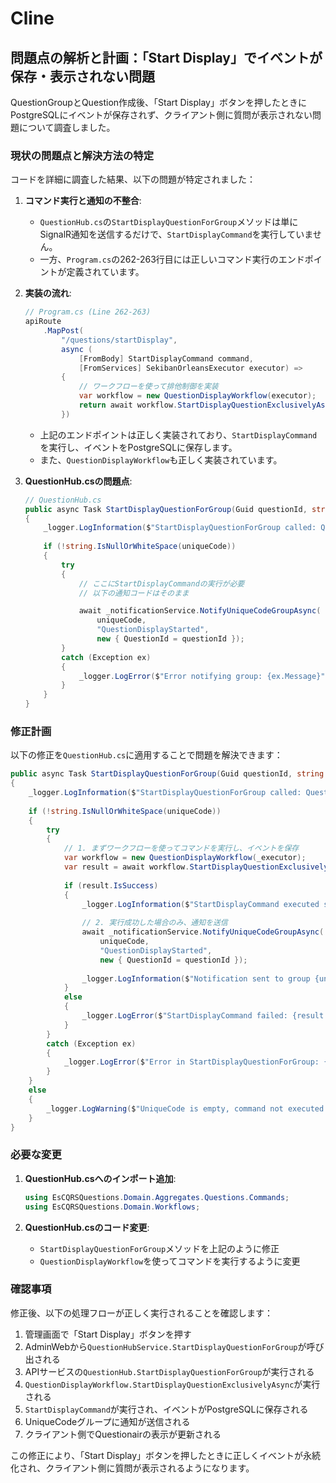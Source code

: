 # Cline

## 問題点の解析と計画：「Start Display」でイベントが保存・表示されない問題

QuestionGroupとQuestion作成後、「Start Display」ボタンを押したときにPostgreSQLにイベントが保存されず、クライアント側に質問が表示されない問題について調査しました。

### 現状の問題点と解決方法の特定

コードを詳細に調査した結果、以下の問題が特定されました：

1. **コマンド実行と通知の不整合**: 
   - `QuestionHub.cs`の`StartDisplayQuestionForGroup`メソッドは単にSignalR通知を送信するだけで、`StartDisplayCommand`を実行していません。
   - 一方、`Program.cs`の262-263行目には正しいコマンド実行のエンドポイントが定義されています。

2. **実装の流れ**: 
   ```csharp
   // Program.cs (Line 262-263)
   apiRoute
       .MapPost(
           "/questions/startDisplay",
           async (
               [FromBody] StartDisplayCommand command,
               [FromServices] SekibanOrleansExecutor executor) => 
           {
               // ワークフローを使って排他制御を実装
               var workflow = new QuestionDisplayWorkflow(executor);
               return await workflow.StartDisplayQuestionExclusivelyAsync(command.QuestionId).UnwrapBox();
           })
   ```

   - 上記のエンドポイントは正しく実装されており、`StartDisplayCommand`を実行し、イベントをPostgreSQLに保存します。
   - また、`QuestionDisplayWorkflow`も正しく実装されています。

3. **QuestionHub.csの問題点**:
   ```csharp
   // QuestionHub.cs
   public async Task StartDisplayQuestionForGroup(Guid questionId, string uniqueCode)
   {
       _logger.LogInformation($"StartDisplayQuestionForGroup called: QuestionId={questionId}, UniqueCode={uniqueCode}");
       
       if (!string.IsNullOrWhiteSpace(uniqueCode))
       {
           try
           {
               // ここにStartDisplayCommandの実行が必要
               // 以下の通知コードはそのまま

               await _notificationService.NotifyUniqueCodeGroupAsync(
                   uniqueCode, 
                   "QuestionDisplayStarted", 
                   new { QuestionId = questionId });
           }
           catch (Exception ex)
           {
               _logger.LogError($"Error notifying group: {ex.Message}");
           }
       }
   }
   ```

### 修正計画

以下の修正を`QuestionHub.cs`に適用することで問題を解決できます：

```csharp
public async Task StartDisplayQuestionForGroup(Guid questionId, string uniqueCode)
{
    _logger.LogInformation($"StartDisplayQuestionForGroup called: QuestionId={questionId}, UniqueCode={uniqueCode}");
    
    if (!string.IsNullOrWhiteSpace(uniqueCode))
    {
        try
        {
            // 1. まずワークフローを使ってコマンドを実行し、イベントを保存
            var workflow = new QuestionDisplayWorkflow(_executor);
            var result = await workflow.StartDisplayQuestionExclusivelyAsync(questionId);
            
            if (result.IsSuccess)
            {
                _logger.LogInformation($"StartDisplayCommand executed successfully for question {questionId}");
                
                // 2. 実行成功した場合のみ、通知を送信
                await _notificationService.NotifyUniqueCodeGroupAsync(
                    uniqueCode, 
                    "QuestionDisplayStarted", 
                    new { QuestionId = questionId });
                
                _logger.LogInformation($"Notification sent to group {uniqueCode} for question {questionId}");
            }
            else
            {
                _logger.LogError($"StartDisplayCommand failed: {result.GetException()?.Message}");
            }
        }
        catch (Exception ex)
        {
            _logger.LogError($"Error in StartDisplayQuestionForGroup: {ex.Message}");
        }
    }
    else
    {
        _logger.LogWarning($"UniqueCode is empty, command not executed for question {questionId}");
    }
}
```

### 必要な変更

1. **QuestionHub.csへのインポート追加**:
   ```csharp
   using EsCQRSQuestions.Domain.Aggregates.Questions.Commands;
   using EsCQRSQuestions.Domain.Workflows;
   ```

2. **QuestionHub.csのコード変更**:
   - `StartDisplayQuestionForGroup`メソッドを上記のように修正
   - `QuestionDisplayWorkflow`を使ってコマンドを実行するように変更

### 確認事項

修正後、以下の処理フローが正しく実行されることを確認します：

1. 管理画面で「Start Display」ボタンを押す
2. AdminWebから`QuestionHubService.StartDisplayQuestionForGroup`が呼び出される
3. APIサービスの`QuestionHub.StartDisplayQuestionForGroup`が実行される
4. `QuestionDisplayWorkflow.StartDisplayQuestionExclusivelyAsync`が実行される
5. `StartDisplayCommand`が実行され、イベントがPostgreSQLに保存される
6. UniqueCodeグループに通知が送信される
7. クライアント側でQuestionairの表示が更新される

この修正により、「Start Display」ボタンを押したときに正しくイベントが永続化され、クライアント側に質問が表示されるようになります。
